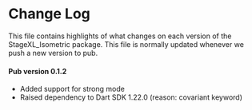 # Change Log

This file contains highlights of what changes on each version of the StageXL_Isometric
package. This file is normally updated whenever we push a new version to pub.

#### Pub version 0.1.2
  * Added support for strong mode
  * Raised dependency to Dart SDK 1.22.0 (reason: covariant keyword)